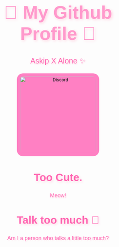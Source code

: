 <h1 align="center" style="font-family: 'Poppins', sans-serif; font-size: 60px; color: #FF99CC; text-shadow: 3px 3px 10px #FFD3E0; animation: bounce 2s infinite;">🌸 My Github Profile 🌸</h1>
<p align="center" style="font-family: 'Poppins', sans-serif; font-size: 25px; color: #FF66B2; text-shadow: 2px 2px 5px #FFD3E0; animation: fadeIn 3s;">Askip X Alone ✨</p>

<div align="center">
  <a href="https://discord.gg/anpro" target="_blank">
    <img src="https://img.shields.io/badge/Join%20My%20Discord-%23FF66B2?style=for-the-badge&logo=discord&logoColor=white" alt="Discord" width="250" style="border-radius: 20px; background-color: #FF80C3; padding: 10px; animation: pulse 1.5s infinite;">
  </a>
</div>

<h2 align="center" style="font-family: 'Poppins', sans-serif; font-size: 35px; color: #FF66B2; text-shadow: 3px 3px 8px #FFD3E0; animation: fadeIn 3s 1s;">Too Cute.</h2>
<p align="center" style="font-family: 'Poppins', sans-serif; font-size: 18px; color: #FF66B2; text-shadow: 2px 2px 5px #FFD3E0; animation: slideInLeft 2s;">
    Meow!
</p>

<h2 align="center" style="font-family: 'Poppins', sans-serif; font-size: 35px; color: #FF66B2; text-shadow: 3px 3px 8px #FFD3E0; animation: fadeIn 3s 2s;">Talk too much 🤭</h2>
<p align="center" style="font-family: 'Poppins', sans-serif; font-size: 18px; color: #FF66B2; text-shadow: 2px 2px 5px #FFD3E0; animation: slideInUp 2s;">
    Am I a person who talks a little too much?
</p>
